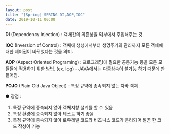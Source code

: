 ```yaml
---
layout: post
title: "[Spring] SPRING DI,AOP,IOC"
date: 2019-10-11 00:00
---
```


**DI** (Dependency Injection) : 객체간의 의존성을 외부에서 주입해주는 것.

**IOC** (Inversion of Control) : 객체에 생성에서부터 생명주기의 관리까지 모든 객체에 대한 제어권이 바뀌었다는 것을 의미.

**AOP** (Aspect Oriented Programing) : 프로그래밍에 필요한 공통기능 등을 모든 모듈들에 적용하기 위한 방법. (ex. log) - JAVA에서는 다중상속이 불가능 하기 때문에 만들어짐.

**POJO** (Plain Old Java Object) : 특정 규약에 종속되지 않는 자바 객체.

 ● 장점 :
 1. 특정 규약에 종속되지 않아 객체지향 설계를 할 수 있음
 2. 특정 환경에 종속되지 않아 테스트 하기 좋음
 3. 특정 규약에 종속되지 않아 로우레벨 코드와 비즈니스 코드가 분리되어 깔끔 한 코드 작성이 가능

